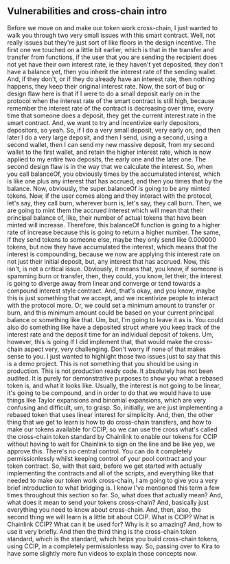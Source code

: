 ## Vulnerabilities and cross-chain intro

Before we move on and make our token work cross-chain, I just wanted to walk you through two very small issues with this smart contract. Well, not really issues but they're just sort of like floors in the design incentive. The first one we touched on a little bit earlier, which is that in the transfer and transfer from functions, if the user that you are sending the recipient does not yet have their own interest rate, ie they haven't yet deposited, they don't have a balance yet, then you inherit the interest rate of the sending wallet. And, if they don't, or if they do already have an interest rate, then nothing happens, they keep their original interest rate. Now, the sort of bug or design flaw here is that if I were to do a small deposit early on in the protocol when the interest rate of the smart contract is still high, because remember the interest rate of the contract is decreasing over time, every time that someone does a deposit, they get the current interest rate in the smart contract. And, we want to try and incentivize early depositors, depositors, so yeah. So, if I do a very small deposit, very early on, and then later I do a very large deposit, and then I send, using a second, using a second wallet, then I can send my new massive deposit, from my second wallet to the first wallet, and retain the higher interest rate, which is now applied to my entire two deposits, the early one and the later one. The second design flaw is in the way that we calculate the interest. So, when you call balanceOf, you obviously times by the accumulated interest, which is like one plus any interest that has accrued, and then you times that by the balance. Now, obviously, the super.balanceOf is going to be any minted tokens. Now, if the user comes along and they interact with the protocol, let's say, they call burn, wherever burn is, let's say, they call burn. Then, we are going to mint them the accrued interest which will mean that their principal balance of, like, their number of actual tokens that have been minted will increase. Therefore, this balanceOf function is going to a higher rate of increase because this is going to return a higher number. The same, if they send tokens to someone else, maybe they only send like 0.000000 tokens, but now they have accumulated the interest, which means that the interest is compounding, because we now are applying this interest rate on not just their initial deposit, but, any interest that has accrued. Now, this isn't, is not a critical issue. Obviously, it means that, you know, if someone is spamming burn or transfer, then, they could, you know, let their, the interest is going to diverge away from linear and converge or tend towards a compound interest style contract. And, that's okay, and you know, maybe this is just something that we accept, and we incentivize people to interact with the protocol more. Or, we could set a minimum amount to transfer or burn, and this minimum amount could be based on your current principal balance or something like that. Um, but, I'm going to leave it as is. You could also do something like have a deposited struct where you keep track of the interest rate and the deposit time for an individual deposit of tokens. Um, however, this is going If I did implement that, that would make the cross-chain aspect very, very challenging. Don't worry if none of that makes sense to you. I just wanted to highlight those two issues just to say that this is a demo project. This is not something that you should be using in production. This is not production ready code. It absolutely has not been audited. It is purely for demonstrative purposes to show you what a rebased token is, and what it looks like. Usually, the interest is not going to be linear, it's going to be compound, and in order to do that we would have to use things like Taylor expansions and binomial expansions, which are very confusing and difficult, um, to grasp. So, initially, we are just implementing a rebased token that uses linear interest for simplicity. And, then, the other thing that we get to learn is how to do cross-chain transfers, and how to make our tokens available for CCIP, so we can use the cross what's called the cross-chain token standard by Chainlink to enable our tokens for CCIP without having to wait for Chainlink to sign on the line and be like yep, we approve this. There's no central control. You can do it completely permissionlessly whilst keeping control of your pool contract and your token contract. So, with that said, before we get started with actually implementing the contracts and all of the scripts, and everything like that needed to make our token work cross-chain, I am going to give you a very brief introduction to what bridging is. I know I've mentioned this term a few times throughout this section so far. So, what does that actually mean? And, what does it mean to send your tokens cross-chain? And, basically just everything you need to know about cross-chain. And, then, also, the second thing we will learn is a little bit about CCIP. What is CCIP? What is Chainlink CCIP? What can it be used for? Why is it so amazing? And, how to use it very briefly. And then the third thing is the cross-chain token standard, which is the standard, which helps you build cross-chain tokens, using CCIP, in a completely permissionless way. So, passing over to Kira to have some slightly more fun videos to explain those concepts now. 

